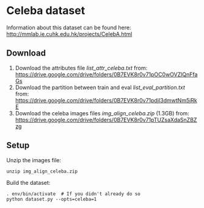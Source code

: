 # Celeba dataset

Information about this dataset can be found here: 
http://mmlab.ie.cuhk.edu.hk/projects/CelebA.html

## Download

1. Download the attributes file *list_attr_celeba.txt* from: https://drive.google.com/drive/folders/0B7EVK8r0v71pOC0wOVZlQnFfaGs
2. Download the partition between train and eval *list_eval_partition.txt* from: https://drive.google.com/drive/folders/0B7EVK8r0v71pdjI3dmwtNm5jRkE
3. Download the celeba images files *img_align_celeba.zip* (1.3GB) from: https://drive.google.com/drive/folders/0B7EVK8r0v71pTUZsaXdaSnZBZzg

## Setup

Unzip the images file:

    unzip img_align_celeba.zip
    
Build the dataset:

    . env/bin/activate  # If you didn't already do so
    python dataset.py --opts=celeba=1
